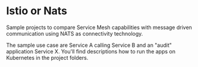 # Istio or Nats

Sample projects to compare Service Mesh capabilities with message driven communication using NATS as connectivity technology.

The sample use case are Service A calling Service B and an "audit" application Service X. You'll find descriptions how to run the apps on Kubernetes in the project folders.
